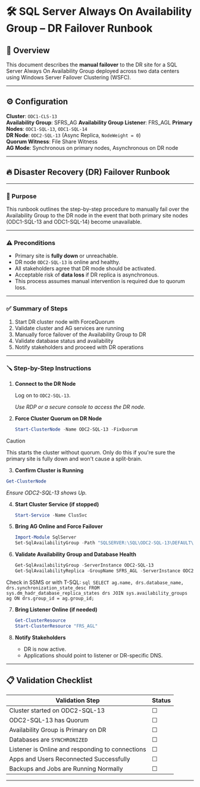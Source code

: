 # 🛠️ SQL Server Always On Availability Group – DR Failover Runbook

## 📍 Overview

This document describes the **manual failover** to the DR site for a SQL Server Always On Availability Group deployed across two data centers using Windows Server Failover Clustering (WSFC).

---
## ⚙️ Configuration
**Cluster**: `ODC1-CLS-13`  
**Availability Group**: SFRS_AG
**Availability Group Listener**: FRS_AGL
**Primary Nodes**: `ODC1-SQL-13`, `ODC1-SQL-14`  
**DR Node**: `ODC2-SQL-13` (Async Replica, `NodeWeight = 0`)  
**Quorum Witness**: File Share Witness  
**AG Mode**: Synchronous on primary nodes, Asynchronous on DR node

---

## 🔥 Disaster Recovery (DR) Failover Runbook

---

### 🧭 Purpose

This runbook outlines the step-by-step procedure to manually fail over the Availability Group to the DR node in the event that both primary site nodes (ODC1-SQL-13 and ODC1-SQL-14) become unavailable.

---

###  ⚠️ Preconditions

- Primary site is **fully down** or unreachable.
- DR node `ODC2-SQL-13` is online and healthy.
- All stakeholders agree that DR mode should be activated.
- Acceptable risk of **data loss** if DR replica is asynchronous.
- This process assumes manual intervention is required due to quorum loss.

---

### ✅ Summary of Steps
1. Start DR cluster node with ForceQuorum
2. Validate cluster and AG services are running
3. Manually force failover of the Availability Group to DR
4. Validate database status and availability
5. Notify stakeholders and proceed with DR operations

---
### 🪛 Step-by-Step Instructions

1. **Connect to the DR Node**

    Log on to `ODC2-SQL-13`.

   *Use RDP or a secure console to access the DR node.*


2. **Force Cluster Quorum on DR Node**

    ```powershell
    Start-ClusterNode -Name ODC2-SQL-13 -FixQuorum
    ```
    
> [!CAUTION]
> This starts the cluster without quorum. Only do this if you're sure the primary site is fully down and won't cause a split-brain.


 3. **Confirm Cluster is Running**
 ```powershell
Get-ClusterNode
 ```
  *Ensure ODC2-SQL-13 shows Up.*


4. **Start Cluster Service (if stopped)**

    ```powershell
    Start-Service -Name ClusSvc
    ```


5. **Bring AG Online and Force Failover**

    ```powershell
    Import-Module SqlServer
    Set-SqlAvailabilityGroup -Path "SQLSERVER:\SQL\ODC2-SQL-13\DEFAULT\AvailabilityGroups\SFRS_AG" -Failover
    ```


6. **Validate Availability Group and Database Health**

     ```powershell
    Get-SqlAvailabilityGroup -ServerInstance ODC2-SQL-13
    Get-SqlAvailabilityReplica -GroupName SFRS_AGL -ServerInstance ODC2-SQL-13

    ```
  Check in SSMS or with T-SQL:
    ```sql
    SELECT ag.name, drs.database_name, drs.synchronization_state_desc
    FROM sys.dm_hadr_database_replica_states drs
    JOIN sys.availability_groups ag ON drs.group_id = ag.group_id;
    ```

7. **Bring Listener Online (if needed)**

    ```powershell
    Get-ClusterResource
    Start-ClusterResource "FRS_AGL"
    ```

8. **Notify Stakeholders**

    - DR is now active.
    - Applications should point to listener or DR-specific DNS.

---
## 📋 Validation Checklist

| Validation Step                                   | Status |
|---------------------------------------------------|--------|
| Cluster started on ODC2-SQL-13                    | ☐      |
| ODC2-SQL-13 has Quorum                            | ☐      |
| Availability Group is Primary on DR               | ☐      |
| Databases are `SYNCHRONIZED`                      | ☐      |
| Listener is Online and responding to connections  | ☐      |
| Apps and Users Reconnected Successfully           | ☐      |
| Backups and Jobs are Running Normally             | ☐      |

---

